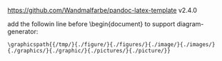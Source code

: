 https://github.com/Wandmalfarbe/pandoc-latex-template v2.4.0

add the followin line before \\begin{document} to support diagram-generator:

```
\graphicspath{{/tmp/}{./figure/}{./figures/}{./image/}{./images/}{./graphics/}{./graphic/}{./pictures/}{./picture/}}
```
